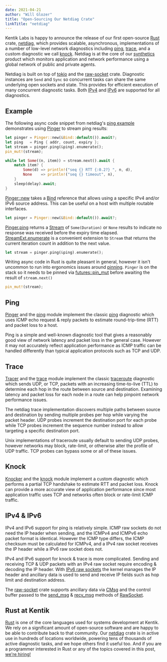 ```yaml
---
date: 2021-04-21
author: "Will Glozer"
title: "Open-Sourcing Our Netdiag Crate"
linkTitle: "netdiag"
---
```


Kentik Labs is happy to announce the release of our first open-source
[Rust][rust] crate, [netdiag][netdiag], which provides scalable,
asynchronous, implementations of a number of low-level network
diagnostics including [ping](#ping), [trace](#trace), and a custom
diagnostic we call [knock](#knock). Netdiag is at
the core of our [synthetics][kentik_synthetics] product which monitors
application and network performance using a global network of public and
private agents.

Netdiag is built on top of [tokio][tokio] and the
[raw-socket][raw-socket] crate. Diagnostic instances are `Send` and
`Sync` so concurrent tasks can share the same underlying open sockets
and state. This provides for efficient execution of many concurrent
diagnostic tasks. Both [IPv4](#ipv4--ipv6) and [IPv6](#ipv4--ipv6) are
supported for all diagnostics.

## Example

The following async code snippet from netdiag's [ping example][example_ping]
demonstrates using [Pinger][rustdoc_pinger] to stream ping results:

```rust
let pinger = Pinger::new(&Bind::default()).await?;
let ping   = Ping { addr, count, expiry };
let stream = pinger.ping(&ping).enumerate();
pin_mut!(stream);

while let Some((n, item)) = stream.next().await {
    match item? {
        Some(d) => println!("seq {} RTT {:0.2?} ", n, d),
        None    => println!("seq {} timeout", n),
    }
    sleep(delay).await;
}
```

[Pinger::new][rustdoc_pinger_new] takes a [Bind][rustdoc_bind]
reference that allows using a specific IPv4 and/or IPv6 source
address. This can be useful on a host with multiple routable
interfaces.

```rust
let pinger = Pinger::new(&Bind::default()).await?;
```

[Pinger.ping][rustdoc_pinger_ping] returns a [Stream][rustdoc_stream]
of `Some(Duration)` or `None` results to indicate no response was
received before the expiry time elapsed.
[StreamExt.enumerate][rustdoc_enumerate] is a convenient extension to
`Stream` that returns the current iteration count in addition to the
next value.

```rust
let stream = pinger.ping(&ping).enumerate();
```

Writing async code in Rust is quite pleasant in general, however it
isn't uncommon to run into ergonomics issues around
[pinning][rustdoc_pin]. `Pinger` is on the stack so it needs to be
pinned via [futures::pin_mut][rustdoc_pin_mut] before awaiting the
result of `stream.next()`

```rust
pin_mut!(stream);
```

## Ping

[Pinger][rustdoc_pinger] and the [ping][rustdoc_ping] module implement
the classic [ping][ping_wiki] diagnostic which uses ICMP echo request
& reply packets to estimate round-trip-time (RTT) and packet loss to a
host.

Ping is a simple and well-known diagnostic tool that gives a
reasonably good view of network latency and packet loss in the general
case. However it may not accurately reflect application performance as
ICMP traffic can be handled differently than typical application
protocols such as TCP and UDP.

## Trace

[Tracer][rustdoc_tracer] and the [trace][rustdoc_trace] module
implement the classic [traceroute][trace_wiki] diagnostic which sends
UDP, or TCP, packets with an increasing time-to-live (TTL) to
determine each hop in the route between source and destination.
Examining latency and packet loss for each node in a route can help
pinpoint network performance issues.

The netdiag trace implementation discovers multiple paths between
source and destination by sending multiple probes per hop while
varying the packet header. UDP probes increment the destination port
for each probe while TCP probes increment the sequence number instead
to allow targeting a specific destination port.

Unix implementations of traceroute usually default to sending UDP
probes, however networks may block, rate-limit, or otherwise alter
the profile of UDP traffic.  TCP probes can bypass some or all of
these issues.

## Knock

[Knocker][rustdoc_knocker] and the [knock][rustdoc_knock] module
implement a custom diagnostic which performs a partial TCP handshake
to estimate RTT and packet loss. Knock can provide a more accurate
view of application performance since most application traffic uses
TCP and networks often block or rate-limit ICMP traffic.

## IPv4 & IPv6

IPv4 and IPv6 support for ping is relatively simple. ICMP raw sockets
do not need the IP header when sending, and the ICMPv4 and ICMPv6 echo
packet format is identical. However the ICMP type differs, the ICMP
checksum must be calculated for ICMPv4, and a IPv4 raw socket
receives the IP header while a IPv6 raw socket does not.

IPv4 and IPv6 support for knock & trace is more complicated.  Sending
and receiving TCP & UDP packets with an IPv4 raw socket require
encoding & decoding the IP header. With [IPv6 raw sockets][rfc2292]
the kernel manages the IP header and ancillary data is used to send
and receive IP fields such as hop limit and destination address.

The [raw-socket][raw-socket] crate supports ancillary data via
[CMsg][rustdoc_cmsg] and the control buffer passed to the
[send_msg][rustdoc_send_msg] & [recv_msg][rustdoc_recv_msg] methods of
[RawSocket][rustdoc_rawsocket].

## Rust at Kentik

[Rust][rust] is one of the core languages used for systems development
at Kentik. We rely on a significant amount of open-source software and
are happy to be able to contribute back to that community. Our
[netdiag][netdiag] crate is in active use in hundreds of locations
worldwide, powering tens of thousands of active diagnostic tasks, and
we hope others find it useful too. And if you are a programmer
interested in Rust or any of the topics covered in this post, [we're
hiring!][hiring]

[rust]: https://www.rust-lang.org/
[kentik]: https://www.kentik.com/
[kentik_synthetics]: https://www.kentik.com/product/synthetics/
[netdiag]: https://crates.io/crates/netdiag
[tokio]: https://crates.io/crates/tokio
[raw-socket]: https://crates.io/crates/raw-socket
[example_ping]: https://github.com/kentik/netdiag/blob/master/examples/ping.rs
[rustdoc_stream]: https://docs.rs/futures/0.3.14/futures/stream/trait.Stream.html
[rustdoc_enumerate]: https://docs.rs/futures/0.3.14/futures/stream/trait.StreamExt.html#method.enumerate
[rustdoc_pin]: https://doc.rust-lang.org/std/pin/index.html
[rustdoc_pin_mut]: https://docs.rs/futures/0.3.14/futures/macro.pin_mut.html
[rustdoc_bind]: https://docs.rs/netdiag/0.1.0/netdiag/struct.Bind.html
[rustdoc_knock]: https://docs.rs/netdiag/0.1.0/netdiag/knock/
[rustdoc_knocker]: https://docs.rs/netdiag/0.1.0/netdiag/knock/struct.Knocker.html
[rustdoc_ping]: https://docs.rs/netdiag/0.1.0/netdiag/ping/
[rustdoc_pinger]: https://docs.rs/netdiag/0.1.0/netdiag/ping/struct.Pinger.html
[rustdoc_pinger_new]: https://docs.rs/netdiag/0.1.0/netdiag/ping/struct.Pinger.html#method.new
[rustdoc_pinger_ping]: https://docs.rs/netdiag/0.1.0/netdiag/ping/struct.Pinger.html#method.ping
[rustdoc_trace]: https://docs.rs/netdiag/0.1.0/netdiag/trace/
[rustdoc_tracer]: https://docs.rs/netdiag/0.1.0/netdiag/trace/struct.Tracer.html
[rustdoc_rawsocket]: https://docs.rs/raw-socket/0.0.2/raw_socket/prelude/struct.RawSocket.html
[rustdoc_cmsg]: https://docs.rs/raw-socket/0.0.2/raw_socket/control/enum.CMsg.html
[rustdoc_send_msg]: https://docs.rs/raw-socket/0.0.2/raw_socket/prelude/struct.RawSocket.html#method.send_msg
[rustdoc_recv_msg]: https://docs.rs/raw-socket/0.0.2/raw_socket/prelude/struct.RawSocket.html#method.recv_msg
[rustdoc_cmsg]: https://docs.rs/raw-socket/0.0.2/raw_socket/control/enum.CMsg.html
[ping_wiki]: https://en.wikipedia.org/wiki/Ping_(networking_utility)
[trace_wiki]: https://en.wikipedia.org/wiki/Traceroute
[icmpv4]: https://en.wikipedia.org/wiki/Internet_Control_Message_Protocol
[icmpv6]: https://en.wikipedia.org/wiki/Internet_Control_Message_Protocol_for_IPv6
[rfc2292]: https://tools.ietf.org/html/rfc2292
[hiring]: https://www.kentik.com/careers/#postings
